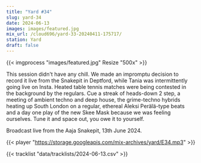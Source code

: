 ```yaml
---
title: "Yard #34"
slug: yard-34
date: 2024-06-13
images: images/featured.jpg
mix_url: /cloud696/yard-33-20240411-175717/
station: Yard
draft: false
---
```


{{< imgprocess "images/featured.jpg" Resize "500x" >}}

This session didn't have any chill. We made an impromptu decision to record it live from the Snakepit in Deptford, while Tania was intermittently going live on Insta. Heated table tennis matches were being contested in the background by the regulars. Cue a streak of heads-down 2 step, a meeting of ambient techno and deep house, the grime-techno hybrids heating up South London on a regular, ethereal Aleksi Perälä-type beats and a day one play of the new Skee Mask because we was feeling ourselves. Tune it and space out, you owe it to yourself.

Broadcast live from the Aaja Snakepit, 13th June 2024.

{{< player "https://storage.googleapis.com/mix-archives/yard/E34.mp3" >}}

{{< tracklist "data/tracklists/2024-06-13.csv" >}}
